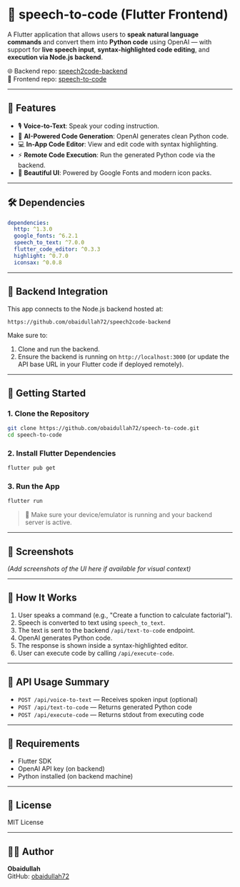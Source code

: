 # 🧠 speech-to-code (Flutter Frontend)

A Flutter application that allows users to **speak natural language commands** and convert them into **Python code** using OpenAI — with support for **live speech input**, **syntax-highlighted code editing**, and **execution via Node.js backend**.

🌐 Backend repo: [speech2code-backend](https://github.com/obaidullah72/speech2code-backend)  
📱 Frontend repo: [speech-to-code](https://github.com/obaidullah72/speech-to-code)

---

## 🚀 Features

- 🎙️ **Voice-to-Text**: Speak your coding instruction.
- 🧠 **AI-Powered Code Generation**: OpenAI generates clean Python code.
- 💻 **In-App Code Editor**: View and edit code with syntax highlighting.
- ⚡ **Remote Code Execution**: Run the generated Python code via the backend.
- 🧵 **Beautiful UI**: Powered by Google Fonts and modern icon packs.

---

## 🛠️ Dependencies

```yaml
dependencies:
  http: ^1.3.0
  google_fonts: ^6.2.1
  speech_to_text: ^7.0.0
  flutter_code_editor: ^0.3.3
  highlight: ^0.7.0
  iconsax: ^0.0.8
```

---

## 🔗 Backend Integration

This app connects to the Node.js backend hosted at:

```
https://github.com/obaidullah72/speech2code-backend
```

Make sure to:
1. Clone and run the backend.
2. Ensure the backend is running on `http://localhost:3000` (or update the API base URL in your Flutter code if deployed remotely).

---

## 📱 Getting Started

### 1. Clone the Repository

```bash
git clone https://github.com/obaidullah72/speech-to-code.git
cd speech-to-code
```

### 2. Install Flutter Dependencies

```bash
flutter pub get
```

### 3. Run the App

```bash
flutter run
```

> 🎯 Make sure your device/emulator is running and your backend server is active.

---

## 📸 Screenshots

*(Add screenshots of the UI here if available for visual context)*

---

## 🧠 How It Works

1. User speaks a command (e.g., "Create a function to calculate factorial").
2. Speech is converted to text using `speech_to_text`.
3. The text is sent to the backend `/api/text-to-code` endpoint.
4. OpenAI generates Python code.
5. The response is shown inside a syntax-highlighted editor.
6. User can execute code by calling `/api/execute-code`.

---

## 🧪 API Usage Summary

- `POST /api/voice-to-text` — Receives spoken input (optional)
- `POST /api/text-to-code` — Returns generated Python code
- `POST /api/execute-code` — Returns stdout from executing code

---

## 🤖 Requirements

- Flutter SDK
- OpenAI API key (on backend)
- Python installed (on backend machine)

---

## 📄 License

MIT License

---

## 👨‍💻 Author

**Obaidullah**  
GitHub: [obaidullah72](https://github.com/obaidullah72)

